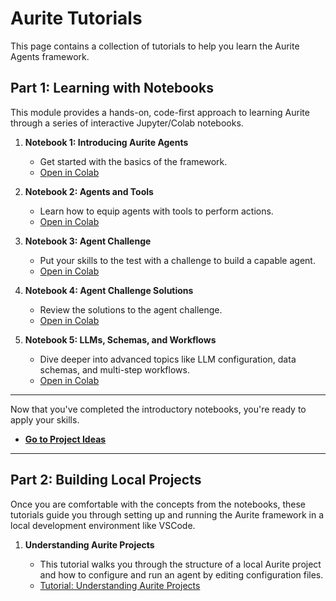 # Aurite Tutorials

This page contains a collection of tutorials to help you learn the Aurite Agents framework.

## Part 1: Learning with Notebooks

This module provides a hands-on, code-first approach to learning Aurite through a series of interactive Jupyter/Colab notebooks.

1.  **Notebook 1: Introducing Aurite Agents**

    - Get started with the basics of the framework.
    - [Open in Colab](https://colab.research.google.com/drive/1rCHTcVhdCUElChksmFt22PZR2E74OJQn?usp=sharing)

2.  **Notebook 2: Agents and Tools**

    - Learn how to equip agents with tools to perform actions.
    - [Open in Colab](https://colab.research.google.com/drive/1Umm0TUSlgInpZQqVjWiBpvn5AUJGDkAo?usp=sharing)

3.  **Notebook 3: Agent Challenge**

    - Put your skills to the test with a challenge to build a capable agent.
    - [Open in Colab](https://colab.research.google.com/drive/1yN4NjIcS1vvpV0fG44wD9ErtcibwX0GI?usp=sharing)

4.  **Notebook 4: Agent Challenge Solutions**

    - Review the solutions to the agent challenge.
    - [Open in Colab](https://colab.research.google.com/drive/10rvdOIZ-FgwhWqUMkweRyLaevGR27S-M?usp=sharing)

5.  **Notebook 5: LLMs, Schemas, and Workflows**
    - Dive deeper into advanced topics like LLM configuration, data schemas, and multi-step workflows.
    - [Open in Colab](https://colab.research.google.com/drive/1lz_0FZwRK6jxXCITACEt0QO2Xk_tX7b4?usp=sharing)

---

Now that you've completed the introductory notebooks, you're ready to apply your skills.

- **[Go to Project Ideas](../project_ideas/Project_Ideas_Overview.md)**

---

## Part 2: Building Local Projects

Once you are comfortable with the concepts from the notebooks, these tutorials guide you through setting up and running the Aurite framework in a local development environment like VSCode.

1.  **Understanding Aurite Projects**

    - This tutorial walks you through the structure of a local Aurite project and how to configure and run an agent by editing configuration files.
    - [Tutorial: Understanding Aurite Projects](07_Understanding_Projects.md)
